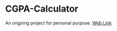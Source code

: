 # CGPA-Calculator
An ongoing project for personal purpose.
<a href=http://tanviranindo.github.io/CGPA-Calculator>Web Link </a>
